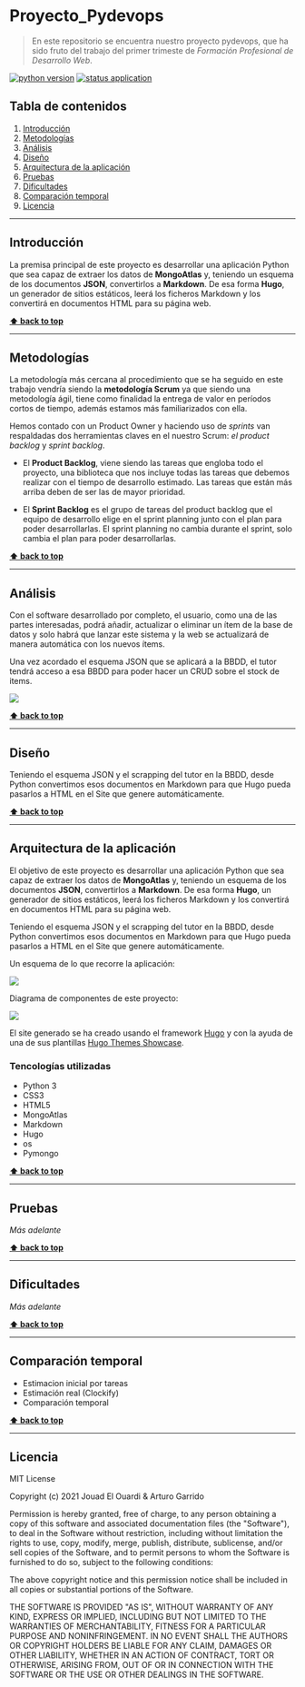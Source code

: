 # Proyecto_Pydevops 

>En este repositorio se encuentra nuestro proyecto pydevops, que ha sido fruto del trabajo del primer trimeste de _Formación Profesional de Desarrollo Web_.

[![python version](https://img.shields.io/badge/python-v3.9-blue)](https://www.python.org/downloads/)
[![status application](https://img.shields.io/badge/status-stable-brightgreen)](https://github.com/Jouad01/Proyecto_Pydevops)


## Tabla de contenidos

1. [Introducción](#Introducción)
1. [Metodologías](#Metodologías)
1. [Análisis](#Análisis)
1. [Diseño](#Diseño)
1. [Arquitectura de la aplicación](#Arquitectura-de-la-aplicación)
1. [Pruebas](#Pruebas)
1. [Dificultades](#Dificultades)
1. [Comparación temporal](#Comparación-temporal)
1. [Licencia](#licencia)

--- 

## Introducción

La premisa principal de este proyecto es desarrollar una aplicación Python que sea capaz de extraer los datos de **MongoAtlas** y, teniendo un esquema de los documentos **JSON**, convertirlos a **Markdown**.
De esa forma **Hugo**, un generador de sitios estáticos, leerá los ficheros Markdown y los convertirá en documentos HTML para su página web.

**[⬆ back to top](#tabla-de-contenidos)**

---

## Metodologías

La metodología más cercana al procedimiento que se ha seguido en este trabajo vendría siendo la **metodología Scrum** ya que siendo una metodología ágil, tiene como finalidad la entrega de valor en períodos cortos de tiempo, además estamos más familiarizados con ella. 

Hemos contado con un Product Owner y haciendo uso de _sprints_ van respaldadas dos herramientas claves en el nuestro Scrum: _el product backlog_ y _sprint backlog_.

 - El **Product Backlog**, viene siendo las tareas que engloba todo el proyecto, una biblioteca que nos incluye todas las tareas que debemos realizar con el tiempo de desarrollo estimado. Las tareas que están más arriba deben de ser las de mayor prioridad.

- El **Sprint Backlog** es el grupo de tareas del product backlog que el equipo de desarrollo elige en el sprint planning junto con el plan para poder desarrollarlas. 
El sprint planning no cambia durante el sprint, solo cambia el plan para poder desarrollarlas.

**[⬆ back to top](#tabla-de-contenidos)**

---

## Análisis

Con el software desarrollado por completo, el usuario, como una de las partes interesadas, podrá añadir, actualizar o eliminar un ítem de la base de datos y solo habrá que lanzar este sistema y la web se actualizará de manera automática con los nuevos ítems.

Una vez acordado el esquema JSON que se aplicará a la BBDD, el tutor tendrá acceso a esa BBDD para poder hacer un CRUD sobre el stock de items.

![](images/Screenshot_1.png)


**[⬆ back to top](#tabla-de-contenidos)**

--- 
## Diseño

Teniendo el esquema JSON y el scrapping del tutor en la BBDD, desde Python convertimos esos documentos en Markdown para que Hugo pueda pasarlos a HTML en el Site que genere automáticamente.


**[⬆ back to top](#tabla-de-contenidos)**

---

## Arquitectura de la aplicación

El objetivo de este proyecto es desarrollar una aplicación Python que sea capaz de extraer los datos de **MongoAtlas** y, teniendo un esquema de los documentos **JSON**, convertirlos a **Markdown**.
De esa forma **Hugo**, un generador de sitios estáticos, leerá los ficheros Markdown y los convertirá en documentos HTML para su página web.

Teniendo el esquema JSON y el scrapping del tutor en la BBDD, desde Python convertimos esos documentos en Markdown para que Hugo pueda pasarlos a HTML en el Site que genere automáticamente.

Un esquema de lo que recorre la aplicación:

![](images/Screenshot_2.png)

Diagrama de componentes de este proyecto:

![](images/Screenshot_3.png)


El site generado se ha creado usando el framework [Hugo](https://gohugo.io/) y con la ayuda de una de sus plantillas [Hugo Themes Showcase](https://themes.gohugo.io/).


### Tencologías utilizadas

- Python 3
- CSS3
- HTML5
- MongoAtlas
- Markdown 
- Hugo
- os
- Pymongo



**[⬆ back to top](#tabla-de-contenidos)**

---

## Pruebas

_Más adelante_

**[⬆ back to top](#tabla-de-contenidos)**

---

## Dificultades

_Más adelante_

**[⬆ back to top](#tabla-de-contenidos)**

---

## Comparación temporal

- Estimacion inicial por tareas
- Estimación real (Clockify)
- Comparación temporal

**[⬆ back to top](#tabla-de-contenidos)**

---

## Licencia

MIT License

Copyright (c) 2021 Jouad El Ouardi & Arturo Garrido

Permission is hereby granted, free of charge, to any person obtaining a copy
of this software and associated documentation files (the "Software"), to deal
in the Software without restriction, including without limitation the rights
to use, copy, modify, merge, publish, distribute, sublicense, and/or sell
copies of the Software, and to permit persons to whom the Software is
furnished to do so, subject to the following conditions:

The above copyright notice and this permission notice shall be included in all
copies or substantial portions of the Software.

THE SOFTWARE IS PROVIDED "AS IS", WITHOUT WARRANTY OF ANY KIND, EXPRESS OR
IMPLIED, INCLUDING BUT NOT LIMITED TO THE WARRANTIES OF MERCHANTABILITY,
FITNESS FOR A PARTICULAR PURPOSE AND NONINFRINGEMENT. IN NO EVENT SHALL THE
AUTHORS OR COPYRIGHT HOLDERS BE LIABLE FOR ANY CLAIM, DAMAGES OR OTHER
LIABILITY, WHETHER IN AN ACTION OF CONTRACT, TORT OR OTHERWISE, ARISING FROM,
OUT OF OR IN CONNECTION WITH THE SOFTWARE OR THE USE OR OTHER DEALINGS IN THE
SOFTWARE.


